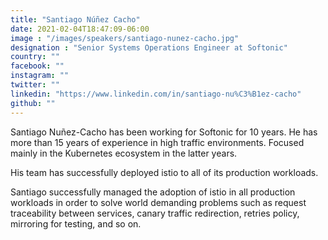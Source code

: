 ```yaml
---
title: "Santiago Núñez Cacho"
date: 2021-02-04T18:47:09-06:00
image : "/images/speakers/santiago-nunez-cacho.jpg"
designation : "Senior Systems Operations Engineer at Softonic"
country: ""
facebook: ""
instagram: ""
twitter: ""
linkedin: "https://www.linkedin.com/in/santiago-nu%C3%B1ez-cacho"
github: ""
---
```


Santiago Nuñez-Cacho has been working for Softonic for 10 years. He has more than 15 years of experience in high traffic environments. Focused mainly in the Kubernetes ecosystem in the latter years.

His team has successfully deployed istio to all of its production workloads.

Santiago successfully managed the adoption of istio in all production workloads in order to solve world demanding problems such as request traceability between services, canary traffic redirection, retries policy, mirroring for testing, and so on.
 